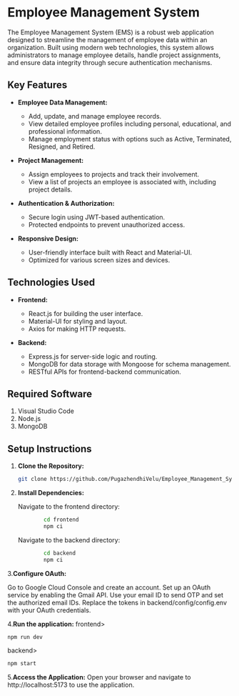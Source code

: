 # Employee Management System

The Employee Management System (EMS) is a robust web application designed to streamline the management of employee data within an organization. Built using modern web technologies, this system allows administrators to manage employee details, handle project assignments, and ensure data integrity through secure authentication mechanisms.

## Key Features

- **Employee Data Management:**
  - Add, update, and manage employee records.
  - View detailed employee profiles including personal, educational, and professional information.
  - Manage employment status with options such as Active, Terminated, Resigned, and Retired.

- **Project Management:**
  - Assign employees to projects and track their involvement.
  - View a list of projects an employee is associated with, including project details.

- **Authentication & Authorization:**
  - Secure login using JWT-based authentication.
  - Protected endpoints to prevent unauthorized access.

- **Responsive Design:**
  - User-friendly interface built with React and Material-UI.
  - Optimized for various screen sizes and devices.

## Technologies Used

- **Frontend:**
  - React.js for building the user interface.
  - Material-UI for styling and layout.
  - Axios for making HTTP requests.

- **Backend:**
  - Express.js for server-side logic and routing.
  - MongoDB for data storage with Mongoose for schema management.
  - RESTful APIs for frontend-backend communication.

## Required Software

1. Visual Studio Code
2. Node.js
3. MongoDB

## Setup Instructions

1. **Clone the Repository:**
   ```bash
   git clone https://github.com/PugazhendhiVelu/Employee_Management_System.git
2. **Install Dependencies:**
   
      Navigate to the frontend directory:
   ```bash
           cd frontend
           npm ci
   ```
     Navigate to the backend directory:
   ```bash
           cd backend
           npm ci
   ```
3.**Configure OAuth:**

Go to Google Cloud Console and create an account.
Set up an OAuth service by enabling the Gmail API.
Use your email ID to send OTP and set the authorized email IDs.
Replace the tokens in backend/config/config.env with your OAuth credentials.


4.**Run the application:**
frontend>
```bash
npm run dev
```
backend>
```bash
npm start
```

5.**Access the Application:**
Open your browser and navigate to http://localhost:5173 to use the application.
